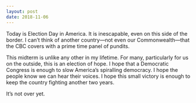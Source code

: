 ```yaml
---
layout: post
date: 2018-11-06
---
```


Today is Election Day in America. It is inescapable, even on this side of the border. I can’t think of another country—not even our Commonwealth—that the CBC covers with a prime time panel of pundits. 

This midterm is unlike any other in my lifetime. For many, particularly for us on the outside, this is an election of hope. I hope that a Democratic Congress is enough to slow America’s spiralling democracy. I hope the people know we can hear their voices. I hope this small victory is enough to keep the country fighting another two years. 

It’s not over yet. 
